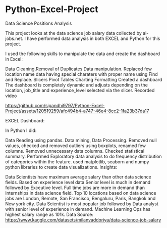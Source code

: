 # Python-Excel-Project
Data Science Positions Analysis


This project looks at the data science job salary data collected by ai-jobs.net. I have performed data analysis in both EXCEL and Python for this project.

I used the following skills to manipulate the data and create the dashboard in Excel:

Data Cleaning,Removal of Duplicates
Data manipulation. Replaced few location name data having special charaters with proper name using Find and Replace.
Slicers
Pivot Tables
Charting
Formatting
Created a dashboard
The dashboard is completely dynamic and adjusts depending on the location, job_title and experience_level selected via the slicer.
Recorded video


https://github.com/sigandhi9797/Python-Excel-Project/assets/120519259/afc494b4-a747-46e4-8cc2-1fa23b37da17



EXCEL Dashboard:

In Python I did:

Data Reading using pandas.
Data mining, Data Processing.
Removed null values, checked and removed outliers using boxplots, renamed few columns.
Removed unnecessary data columns.
Checked statistical summary.
Performed Exploratory data analysis to do frequency distribution of categories within the feature.
used matplotlib, seaborn and numpy python libraries to create data visualizations.
Insights:

Data Scientists have maximum average salary than other data science fields.
Based on experience level data Senior level is much in demand followed by Exceutive level.
Full time jobs are more in demand than Internships in data science field.
Top 10 locations based on data science jobs are London, Remote, San Francisco, Bengaluru, Paris, Bangkok and New york city.
Data Scientist is most popular job followed by Data analyst with senior level of experience in demand.
Machine Learning Ops has highest salary range as 101k.
Data Source: https://www.kaggle.com/datasets/milanvaddoriya/data-science-job-salary 
